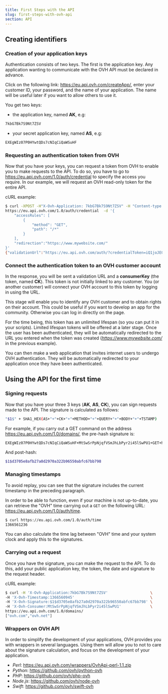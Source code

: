 ```yaml
---
title: First Steps with the API
slug: first-steps-with-ovh-api
section: API
---
```


## Creating identifiers


### Creation of your application keys

Authentication consists of two keys. The first is the application key. Any application wanting to communicate with the OVH API must be declared in advance.

Click on the following link: <https://eu.api.ovh.com/createApp/>, enter your customer ID, your password, and the name of your application. The name will be useful later if you want to allow others to use it.

You get two keys:

- the application key, named **AK**, e.g:

```sh
7kbG7Bk7S9Nt7ZSV
```

- your secret application key, named **AS**, e.g:

```sh
EXEgWIz07P0HYwtQDs7cNIqCiQaWSuHF
```

### Requesting an authentication token from OVH

Now that you have your keys, you can request a token from OVH to enable you to make requests to the API. To do so, you have to go to <https://eu.api.ovh.com/1.0/auth/credential> to specify the access you require.
In our example, we will request an OVH read-only token for the entire API.

cURL example:

```sh
$ curl -XPOST -H"X-Ovh-Application: 7kbG7Bk7S9Nt7ZSV" -H "Content-type: application/json" \
https://eu.api.ovh.com/1.0/auth/credential  -d '{
    "accessRules": [
        {
            "method": "GET",
            "path": "/*"
        }
    ],
    "redirection":"https://www.mywebsite.com/"
}'
{"validationUrl":"https://eu.api.ovh.com/auth/?credentialToken=iQ1joJE0OmSPlUAoSw1IvAPWDeaD87ZM64HEDvYq77IKIxr4bIu6fU8OtrPQEeRh","consumerKey":"MtSwSrPpNjqfVSmJhLbPyr2i45lSwPU1","state":"pendingValidation"}
```

### Connect the authentication token to an OVH customer account

In the response, you will be sent a validation URL and a **consumerKey** (the token, named **CK**). This token is not initially linked to any customer. You (or another customer) will connect your OVH account to this token by logging in using the URL.

This stage will enable you to identify any OVH customer and to obtain rights on their account. This could be useful if you want to develop an app for the community. Otherwise you can log in directly on the page.

For the time being, this token has an unlimited lifespan (so you can put it in your scripts). Limited lifespan tokens will be offered at a later stage.
Once the user has been authenticated, they will be automatically redirected to the URL you entered when the token was created (*https://www.mywebsite.com/* in the previous example).

You can then make a web application that invites internet users to undergo OVH authentication. They will be automatically redirected to your application once they have been authenticated.


## Using the API for the first time

### Signing requests

Now that you have your three 3 keys (**AK**, **AS**, **CK**), you can sign requests made to the API. The signature is calculated as follows:

```sh
"$1$" + SHA1_HEX(AS+"+"+CK+"+"+METHOD+"+"+QUERY+"+"+BODY+"+"+TSTAMP)
```

For example, if you carry out a GET command on the address https://eu.api.ovh.com/1.0/domains/, the pre-hash signature is:

```sh
EXEgWIz07P0HYwtQDs7cNIqCiQaWSuHF+MtSwSrPpNjqfVSmJhLbPyr2i45lSwPU1+GET+https://eu.api.ovh.com/1.0/domains/++1366560945
```

And post-hash:

```sh
$1$d3705e8afb27a0d2970a322b96550abfc67bb798
```

### Managing timestamps

To avoid replay, you can see that the signature includes the current timestamp in the preceding paragraph.

In order to be able to function, even if your machine is not up-to-date, you can retrieve the "OVH" time carrying out a `GET` on the following URL: <https://eu.api.ovh.com/1.0/auth/time>.

```sh
$ curl https://eu.api.ovh.com/1.0/auth/time
1366561236
```

You can also calculate the time lag between "OVH" time and your system clock and apply this to the signatures.


### Carrying out a request

Once you have the signature, you can make the request to the API. To do this, add your public application key, the token, the date and signature to the request header.

cURL example:

```sh
$ curl -H 'X-Ovh-Application:7kbG7Bk7S9Nt7ZSV'                   \
-H 'X-Ovh-Timestamp:1366560945'                                  \
-H 'X-Ovh-Signature:$1$d3705e8afb27a0d2970a322b96550abfc67bb798' \
-H 'X-Ovh-Consumer:MtSwSrPpNjqfVSmJhLbPyr2i45lSwPU1'             \
https://eu.api.ovh.com/1.0/domains/
["ovh.com","ovh.net"]
```

### Wrappers on OVH API

In order to simplify the development of your applications, OVH provides you with wrappers in several languages. Using them will allow you to not to care about the signature calculation, and focus on the development of your application.

- *Perl*: <https://eu.api.ovh.com/wrappers/OvhApi-perl-1.1.zip>
- *Python*: <https://github.com/ovh/python-ovh>
- *PHP*: <https://github.com/ovh/php-ovh>
- *Node.js*: <https://github.com/ovh/node-ovh>
- *Swift*: <https://github.com/ovh/swift-ovh>